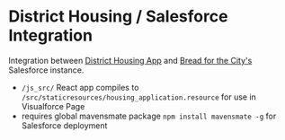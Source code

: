 # District Housing / Salesforce Integration

Integration between [District Housing App](https://github.com/codefordc/districthousing) and [Bread for the City's](http://breadforthecity.org) Salesforce instance.

- `/js_src/` React app compiles to `/src/staticresources/housing_application.resource` for use in Visualforce Page
- requires global mavensmate package `npm install mavensmate -g` for Salesforce deployment
